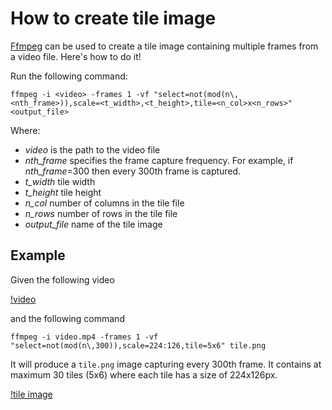 # How to create tile image

[Ffmpeg](https://ffmpeg.org) can be used to create a tile image containing multiple frames from a video file. Here's how to do it!

Run the following command:

```
ffmpeg -i <video> -frames 1 -vf "select=not(mod(n\,<nth_frame>)),scale=<t_width>,<t_height>,tile=<n_col>x<n_rows>" <output_file>
```

Where:
* _video_ is the path to the video file
* _nth\_frame_ specifies the frame capture frequency. For example, if _nth\_frame_=300 then every 300th frame is captured.
* _t\_width_ tile width
* _t\_height_ tile height
* _n\_col_ number of columns in the tile file
* _n\_rows_ number of rows in the tile file
* _output\_file_ name of the tile image

## Example

Given the following video

[!video](./cea608-cea608.fV300_with_cc1_and_cc3.mp4)

and the following command

```
ffmpeg -i video.mp4 -frames 1 -vf "select=not(mod(n\,300)),scale=224:126,tile=5x6" tile.png
```

It will produce a `tile.png` image capturing every 300th frame. It contains at maximum 30 tiles (5x6) where each tile has a size of 224x126px.

[!tile image](./pckimage-0-224-126.png)

